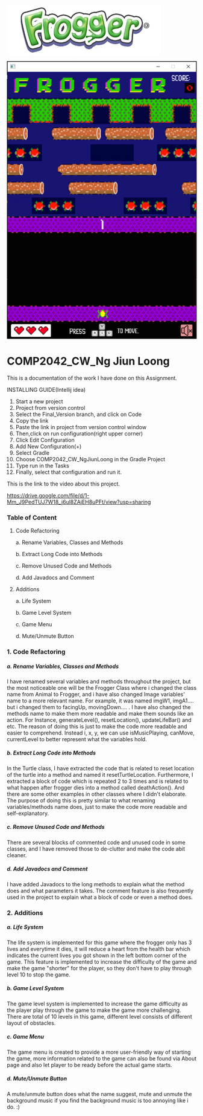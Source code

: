 ![Frogger Banner](src/main/resources/Frogger%20Banner_1.png)

![GamePhoto_1](src/main/resources/GamePhoto.png)

# COMP2042_CW_Ng Jiun Loong

This is a documentation of the work I have done on this Assignment.

INSTALLING GUIDE(Intellij idea)
1.  Start a new project
2.  Project from version control
3.  Select the Final_Version branch, and click on Code
4.  Copy the link
5.  Paste the link in project from version control window
6.  Then,click on run configuration(right upper corner)
7.  Click Edit Configuration
8.  Add New Configuration(+)
9.  Select Gradle
10.  Choose COMP2042_CW_NgJiunLoong in the Gradle Project
11.  Type run in the Tasks
12.  Finally, select that configuration and run it.

This is the link to the video about this project.

https://drive.google.com/file/d/1-Mm_J9PedTUJ7W18_j6ul8ZAjEH8uPFt/view?usp=sharing

### Table of Content
1. Code Refactoring
   
    a. Rename Variables, Classes and Methods
   
   b. Extract Long Code into Methods

    c. Remove Unused Code and Methods
   
   d. Add Javadocs and Comment
   

2. Additions
   
   a. Life System

    b. Game Level System

   c. Game Menu

   d. Mute/Unmute Button

### 1. Code Refactoring
##### a. Rename Variables, Classes and Methods
I have renamed several variables and methods throughout the project, but the most noticeable one will be the Frogger Class where i changed the class name from Animal to Frogger, and i have also changed Image variables' name to a more relevant name. For example, it was named imgW1, imgA1.... but i changed them to facingUp, movingDown.... . I have also changed the methods name to make them more readable and make them sounds like an action. For Instance, generateLevel(), resetLocation(), updateLifeBar() and etc.
The reason of doing this is just to make the code more readable and easier to comprehend. Instead i, x, y, we can use isMusicPlaying, canMove, currentLevel to better represent what the variables hold.
##### b. Extract Long Code into Methods
In the Turtle class, I have extracted the code that is related to reset location of the turtle into a method and named it resetTurtleLocation. Furthermore, I extracted a block of code which is repeated 2 to 3 times and is related to what happen after frogger dies into a method called deathAction(). And there are some other examples in other classes where I didn't elaborate. The purpose of doing this is pretty similar to what renaming variables/methods name does, just to make the code more readable and self-explanatory.
##### c. Remove Unused Code and Methods
There are several blocks of commented code and unused code in some classes, and I have removed those to de-clutter and make the code abit cleaner.
##### d. Add Javadocs and Comment
I have added Javadocs to the long methods to explain what the method does and what parameters it takes. The comment feature is also frequently used in the project to explain what a block of code or even a method does.

### 2. Additions
##### a. Life System
The life system is implemented for this game where the frogger only has 3 lives and everytime it dies, it will reduce a heart from the health bar which indicates the current lives you got shown in the left bottom corner of the game. This feature is implemented to increase the difficulty of the game and make the game "shorter" for the player, so they don't have to play through level 10 to stop the game.
##### b. Game Level System
The game level system is implemented to increase the game difficulty as the player play through the game to make the game more challenging. There are total of 10 levels in this game, different level consists of different layout of obstacles.
##### c. Game Menu
The game menu is created to provide a more user-friendly way of starting the game, more information related to the game can also be found via About page and also let player to be ready before the actual game starts.
##### d. Mute/Unmute Button
A mute/unmute button does what the name suggest, mute and unmute the background music if you find the background music is too annoying like i do. :)